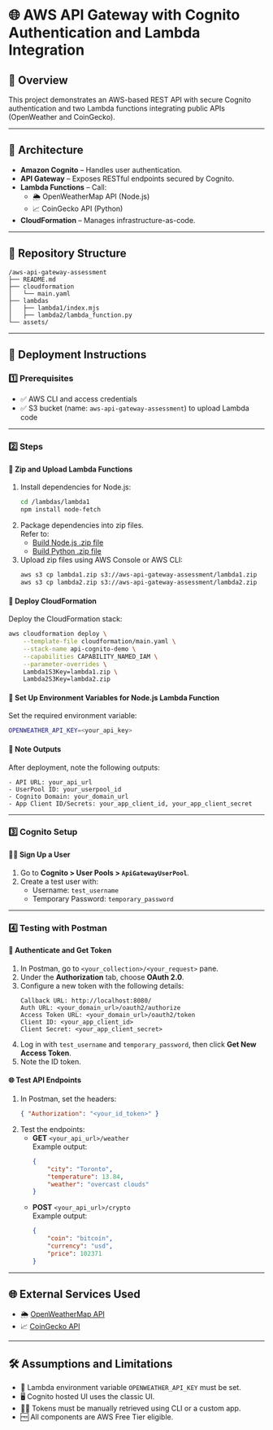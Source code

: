 # 🌐 AWS API Gateway with Cognito Authentication and Lambda Integration

## 📌 Overview

This project demonstrates an AWS-based REST API with secure Cognito authentication and two Lambda functions integrating public APIs (OpenWeather and CoinGecko).

---

## 🔧 Architecture

- **Amazon Cognito** – Handles user authentication.
- **API Gateway** – Exposes RESTful endpoints secured by Cognito.
- **Lambda Functions** – Call:
  - 🌦️ OpenWeatherMap API (Node.js)
  - 📈 CoinGecko API (Python)
- **CloudFormation** – Manages infrastructure-as-code.

---

## 📁 Repository Structure
```plaintext
/aws-api-gateway-assessment
├── README.md
├── cloudformation
│   └── main.yaml
├── lambdas
│   ├── lambda1/index.mjs
│   ├── lambda2/lambda_function.py
└── assets/
```

---

## 🚀 Deployment Instructions

### 1️⃣ Prerequisites
- ✅ AWS CLI and access credentials
- ✅ S3 bucket (name: `aws-api-gateway-assessment`) to upload Lambda code

---

### 2️⃣ Steps

#### 📁 Zip and Upload Lambda Functions
1. Install dependencies for Node.js:
   ```bash
   cd /lambdas/lambda1
   npm install node-fetch
   ```
2. Package dependencies into zip files.  
   Refer to:
   - [Build Node.js .zip file](https://docs.aws.amazon.com/lambda/latest/dg/nodejs-package.html#nodejs-package-create-dependencies)
   - [Build Python .zip file](https://docs.aws.amazon.com/lambda/latest/dg/python-package.html#python-package-create-dependencies)
3. Upload zip files using AWS Console or AWS CLI:
   ```bash
   aws s3 cp lambda1.zip s3://aws-api-gateway-assessment/lambda1.zip 
   aws s3 cp lambda2.zip s3://aws-api-gateway-assessment/lambda2.zip
   ```

#### 🛫 Deploy CloudFormation
Deploy the CloudFormation stack:
   ```bash
   aws cloudformation deploy \
       --template-file cloudformation/main.yaml \
       --stack-name api-cognito-demo \
       --capabilities CAPABILITY_NAMED_IAM \
       --parameter-overrides \
       Lambda1S3Key=lambda1.zip \
       Lambda2S3Key=lambda2.zip
   ```

#### 🔑 Set Up Environment Variables for Node.js Lambda Function
Set the required environment variable:
   ```bash
   OPENWEATHER_API_KEY=<your_api_key>
   ```

#### 📜 Note Outputs
After deployment, note the following outputs:
```plaintext
- API URL: your_api_url
- UserPool ID: your_userpool_id
- Cognito Domain: your_domain_url
- App Client ID/Secrets: your_app_client_id, your_app_client_secret
```

---

### 3️⃣ Cognito Setup

#### 🧑‍💻 Sign Up a User
1. Go to **Cognito > User Pools > `ApiGatewayUserPool`**.
2. Create a test user with:
   - Username: `test_username`
   - Temporary Password: `temporary_password`

---

### 4️⃣ Testing with Postman

#### 🔐 Authenticate and Get Token
1. In Postman, go to `<your_collection>/<your_request>` pane.
2. Under the **Authorization** tab, choose **OAuth 2.0**.
3. Configure a new token with the following details:
   ```plaintext
   Callback URL: http://localhost:8080/
   Auth URL: <your_domain_url>/oauth2/authorize
   Access Token URL: <your_domain_url>/oauth2/token
   Client ID: <your_app_client_id>
   Client Secret: <your_app_client_secret>
   ```
4. Log in with `test_username` and `temporary_password`, then click **Get New Access Token**.
5. Note the ID token.

#### 🌐 Test API Endpoints
1. In Postman, set the headers:  
   ```json
   { "Authorization": "<your_id_token>" }
   ```
2. Test the endpoints:
   - **GET** `<your_api_url>/weather`  
     Example output:
     ```json
     {
         "city": "Toronto",
         "temperature": 13.84,
         "weather": "overcast clouds"
     }
     ```
   - **POST** `<your_api_url>/crypto`  
     Example output:
     ```json
     {
         "coin": "bitcoin",
         "currency": "usd",
         "price": 102371
     }
     ```

---

## 🌐 External Services Used
- 🌦️ [OpenWeatherMap API](https://openweathermap.org/api)  
- 📈 [CoinGecko API](https://www.coingecko.com/en/api)

---

## 🛠️ Assumptions and Limitations
- 🔑 Lambda environment variable `OPENWEATHER_API_KEY` must be set.
- 🖥️ Cognito hosted UI uses the classic UI.
- 🧑‍💻 Tokens must be manually retrieved using CLI or a custom app.
- 🆓 All components are AWS Free Tier eligible.